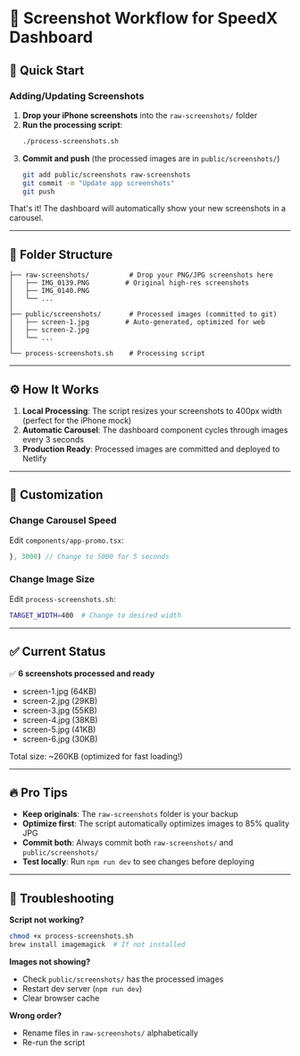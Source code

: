 # 📱 Screenshot Workflow for SpeedX Dashboard

## 🚀 Quick Start

### Adding/Updating Screenshots

1. **Drop your iPhone screenshots** into the `raw-screenshots/` folder
2. **Run the processing script**:
   ```bash
   ./process-screenshots.sh
   ```
3. **Commit and push** (the processed images are in `public/screenshots/`)
   ```bash
   git add public/screenshots raw-screenshots
   git commit -m "Update app screenshots"
   git push
   ```

That's it! The dashboard will automatically show your new screenshots in a carousel.

---

## 📂 Folder Structure

```
├── raw-screenshots/          # Drop your PNG/JPG screenshots here
│   ├── IMG_0139.PNG         # Original high-res screenshots
│   ├── IMG_0140.PNG
│   └── ...
│
├── public/screenshots/       # Processed images (committed to git)
│   ├── screen-1.jpg         # Auto-generated, optimized for web
│   ├── screen-2.jpg
│   └── ...
│
└── process-screenshots.sh    # Processing script
```

---

## ⚙️ How It Works

1. **Local Processing**: The script resizes your screenshots to 400px width (perfect for the iPhone mock)
2. **Automatic Carousel**: The dashboard component cycles through images every 3 seconds
3. **Production Ready**: Processed images are committed and deployed to Netlify

---

## 🎨 Customization

### Change Carousel Speed
Edit `components/app-promo.tsx`:
```typescript
}, 3000) // Change to 5000 for 5 seconds
```

### Change Image Size
Edit `process-screenshots.sh`:
```bash
TARGET_WIDTH=400  # Change to desired width
```

---

## ✅ Current Status

✅ **6 screenshots processed and ready**
- screen-1.jpg (64KB)
- screen-2.jpg (29KB)
- screen-3.jpg (55KB)
- screen-4.jpg (38KB)
- screen-5.jpg (41KB)
- screen-6.jpg (30KB)

Total size: ~260KB (optimized for fast loading!)

---

## 🔥 Pro Tips

- **Keep originals**: The `raw-screenshots` folder is your backup
- **Optimize first**: The script automatically optimizes images to 85% quality JPG
- **Commit both**: Always commit both `raw-screenshots/` and `public/screenshots/`
- **Test locally**: Run `npm run dev` to see changes before deploying

---

## 🐛 Troubleshooting

**Script not working?**
```bash
chmod +x process-screenshots.sh
brew install imagemagick  # If not installed
```

**Images not showing?**
- Check `public/screenshots/` has the processed images
- Restart dev server (`npm run dev`)
- Clear browser cache

**Wrong order?**
- Rename files in `raw-screenshots/` alphabetically
- Re-run the script
